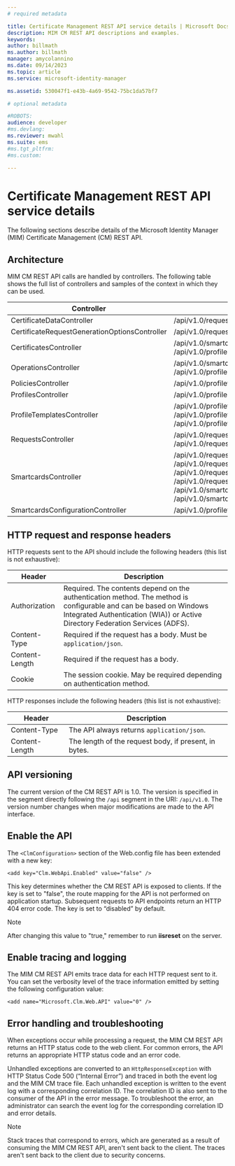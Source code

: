 ```yaml
---
# required metadata

title: Certificate Management REST API service details | Microsoft Docs
description: MIM CM REST API descriptions and examples.
keywords:
author: billmath
ms.author: billmath
manager: amycolannino
ms.date: 09/14/2023
ms.topic: article
ms.service: microsoft-identity-manager

ms.assetid: 530047f1-e43b-4a69-9542-75bc1da57bf7

# optional metadata

#ROBOTS:
audience: developer
#ms.devlang:
ms.reviewer: mwahl
ms.suite: ems
#ms.tgt_pltfrm:
#ms.custom:

---
```


# Certificate Management REST API service details
The following sections describe details of the Microsoft Identity Manager (MIM) Certificate Management (CM) REST API.

## Architecture 
MIM CM REST API calls are handled by controllers. The following table shows the full list of controllers and samples of the context in which they can be used.


|                  Controller                   |                                                                                                                                                           Sample route                                                                                                                                                           |
|-----------------------------------------------|----------------------------------------------------------------------------------------------------------------------------------------------------------------------------------------------------------------------------------------------------------------------------------------------------------------------------------|
|           CertificateDataController           |                                                                                                                                         /api/v1.0/requests/{requestid}/certificatedata/                                                                                                                                          |
| CertificateRequestGenerationOptionsController |                                                                                                                                                  /api/v1.0/requests/{requestid}                                                                                                                                                  |
|            CertificatesController             |                                                                                                                /api/v1.0/smartcards/{smartcardid}/certificates <br/> /api/v1.0/profiles/{profileid}/certificates                                                                                                                 |
|             OperationsController              |                                                                                                                  /api/v1.0/smartcards/{smartcardid}/operations <br/> /api/v1.0/profiles/{profileid}/operations                                                                                                                   |
|              PoliciesController               |                                                                                                                                   /api/v1.0/profiletemplates/{profiletemplateid}/policies/{id}                                                                                                                                   |
|              ProfilesController               |                                                                                                                                                     /api/v1.0/profiles/{id}                                                                                                                                                      |
|          ProfileTemplatesController           |                                                                                               /api/v1.0/profiletemplates/{id} <br/> /api/v1.0/profiletemplates <br/> /api/v1.0/profiletemplates/{profiletemplateid}/policies/{id}                                                                                                |
|              RequestsController               |                                                                                                                                         /api/v1.0/requests/{id} <br/> /api/v1.0/requests                                                                                                                                         |
|             SmartcardsController              | /api/v1.0/requests/{requestid}/smartcards/{id}/diversifiedkey <br/> /api/v1.0/requests/{requestid}/smartcards/{id}/serverproposedpin <br/> /api/v1.0/requests/{requestid}/smartcards/{id}/authenticationresponse <br/> /api/v1.0/requests/{requestid}/smartcards/{id} <br/> /api/v1.0/smartcards/{id} <br/> /api/v1.0/smartcards |
|       SmartcardsConfigurationController       |                                                                                                                             /api/v1.0/profiletemplates/{profiletemplateid}/configuration/smartcards                                                                                                                              |

## HTTP request and response headers
HTTP requests sent to the API should include the following headers (this list is not exhaustive):

Header | Description
-------|------------
Authorization | Required. The contents depend on the authentication method. The method is configurable and can be based on Windows Integrated Authentication (WIA)) or Active Directory Federation Services (ADFS).
Content-Type | Required if the request has a body. Must be `application/json`.
Content-Length | Required if the request has a body. 
Cookie | The session cookie. May be required depending on authentication method.


HTTP responses include the following headers (this list is  not exhaustive):

Header | Description
-------|------------
Content-Type | The API always returns `application/json`.
Content-Length | The length of the request body, if present, in bytes.


## API versioning 
The current version of the CM REST API is 1.0. The version is specified in the segment directly following the `/api` segment in the URI: `/api/v1.0`. The version number changes when major modifications are made to the API interface.


## Enable the API 
The `<ClmConfiguration>` section of the Web.config file has been extended with a new key:

```
<add key="Clm.WebApi.Enabled" value="false" />
```

This key determines whether the CM REST API is exposed to clients. If the key is set to "false", the route mapping for the API is not performed on application startup. Subsequent requests to API endpoints return an HTTP 404 error code. The key is set to “disabled” by default.

>[!NOTE]
>After changing this value to "true," remember to run **iisreset** on the server.

## Enable tracing and logging 
The MIM CM REST API emits trace data for each HTTP request sent to it. You can set the verbosity level of the trace information emitted by setting the following configuration value:

```
<add name="Microsoft.Clm.Web.API" value="0" />
```

## Error handling and troubleshooting 
When exceptions occur while processing a request, the MIM CM REST API returns an HTTP status code to the web client. For common errors, the API returns an appropriate HTTP status code and an error code. 

Unhandled exceptions are converted to an `HttpResponseException` with HTTP Status Code 500 (“Internal Error”) and traced in both the event log and the MIM CM trace file. Each unhandled exception is written to the event log with a corresponding correlation ID. The correlation ID is also sent to the consumer of the API in the error message. To troubleshoot the error, an administrator can search the event log for the corresponding correlation ID and error details.

>[!NOTE]
>Stack traces that correspond to errors, which are generated as a result of consuming the MIM CM REST API, aren't sent back to the client. The traces aren't sent back to the client due to security concerns.
